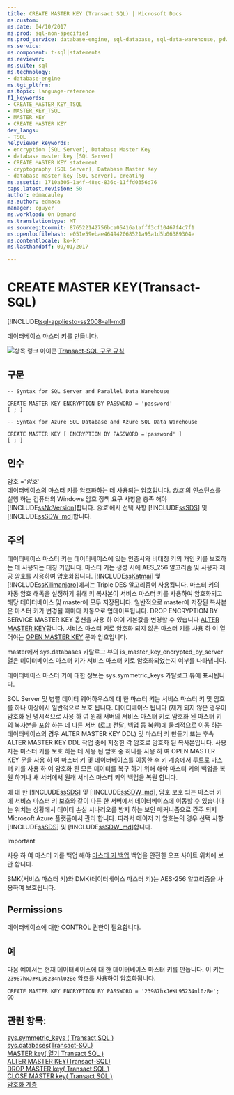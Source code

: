 ```yaml
---
title: CREATE MASTER KEY (Transact SQL) | Microsoft Docs
ms.custom: 
ms.date: 04/10/2017
ms.prod: sql-non-specified
ms.prod_service: database-engine, sql-database, sql-data-warehouse, pdw
ms.service: 
ms.component: t-sql|statements
ms.reviewer: 
ms.suite: sql
ms.technology:
- database-engine
ms.tgt_pltfrm: 
ms.topic: language-reference
f1_keywords:
- CREATE_MASTER_KEY_TSQL
- MASTER_KEY_TSQL
- MASTER KEY
- CREATE MASTER KEY
dev_langs:
- TSQL
helpviewer_keywords:
- encryption [SQL Server], Database Master Key
- database master key [SQL Server]
- CREATE MASTER KEY statement
- cryptography [SQL Server], Database Master Key
- database master key [SQL Server], creating
ms.assetid: 1710a305-1a4f-48ec-836c-11ffd0356d76
caps.latest.revision: 50
author: edmacauley
ms.author: edmaca
manager: cguyer
ms.workload: On Demand
ms.translationtype: MT
ms.sourcegitcommit: 876522142756bca05416a1afff3cf10467f4c7f1
ms.openlocfilehash: e051e59ebae464942068521a95a1d5b06389304e
ms.contentlocale: ko-kr
ms.lasthandoff: 09/01/2017

---
```

# <a name="create-master-key-transact-sql"></a>CREATE MASTER KEY(Transact-SQL)
[!INCLUDE[tsql-appliesto-ss2008-all-md](../../includes/tsql-appliesto-ss2008-all-md.md)]

  데이터베이스 마스터 키를 만듭니다.  
  
 ![항목 링크 아이콘](../../database-engine/configure-windows/media/topic-link.gif "항목 링크 아이콘") [Transact-SQL 구문 규칙](../../t-sql/language-elements/transact-sql-syntax-conventions-transact-sql.md)  
  
## <a name="syntax"></a>구문  
  
```  
-- Syntax for SQL Server and Parallel Data Warehouse  
  
CREATE MASTER KEY ENCRYPTION BY PASSWORD = 'password'  
[ ; ]  
```  
  
```  
-- Syntax for Azure SQL Database and Azure SQL Data Warehouse  
  
CREATE MASTER KEY [ ENCRYPTION BY PASSWORD ='password' ]
[ ; ]  
```  
  
## <a name="arguments"></a>인수  
 암호 ='*암호*'  
 데이터베이스의 마스터 키를 암호화하는 데 사용되는 암호입니다. *암호* 의 인스턴스를 실행 하는 컴퓨터의 Windows 암호 정책 요구 사항을 충족 해야 [!INCLUDE[ssNoVersion](../../includes/ssnoversion-md.md)]합니다. *암호* 에서 선택 사항 [!INCLUDE[ssSDS](../../includes/sssds-md.md)] 및 [!INCLUDE[ssSDW_md](../../includes/sssdw-md.md)]합니다.  
  
## <a name="remarks"></a>주의  
 데이터베이스 마스터 키는 데이터베이스에 있는 인증서와 비대칭 키의 개인 키를 보호하는 데 사용되는 대칭 키입니다. 마스터 키는 생성 시에 AES_256 알고리즘 및 사용자 제공 암호를 사용하여 암호화됩니다. [!INCLUDE[ssKatmai](../../includes/sskatmai-md.md)] 및 [!INCLUDE[ssKilimanjaro](../../includes/sskilimanjaro-md.md)]에서는 Triple DES 알고리즘이 사용됩니다. 마스터 키의 자동 암호 해독을 설정하기 위해 키 복사본이 서비스 마스터 키를 사용하여 암호화되고 해당 데이터베이스 및 master에 모두 저장됩니다. 일반적으로 master에 저장된 복사본은 마스터 키가 변경될 때마다 자동으로 업데이트됩니다. DROP ENCRYPTION BY SERVICE MASTER KEY 옵션을 사용 하 여이 기본값을 변경할 수 있습니다 [ALTER MASTER KEY](../../t-sql/statements/alter-master-key-transact-sql.md)합니다. 서비스 마스터 키로 암호화 되지 않은 마스터 키를 사용 하 여 열어야는 [OPEN MASTER KEY](../../t-sql/statements/open-master-key-transact-sql.md) 문과 암호입니다.  
  
 master에서 sys.databases 카탈로그 뷰의 is_master_key_encrypted_by_server 열은 데이터베이스 마스터 키가 서비스 마스터 키로 암호화되었는지 여부를 나타냅니다.  
  
 데이터베이스 마스터 키에 대한 정보는 sys.symmetric_keys 카탈로그 뷰에 표시됩니다.  

SQL Server 및 병렬 데이터 웨어하우스에 대 한 마스터 키는 서비스 마스터 키 및 암호를 하나 이상에서 일반적으로 보호 됩니다. 데이터베이스 됩니다 (제거 되지 않은 경우이 암호화 된 명시적으로 사용 하 여 원래 서버의 서비스 마스터 키로 암호화 된 마스터 키의 복사본을 포함 하는 데 다른 서버 (로그 전달, 백업 등 복원)에 물리적으로 이동 하는 데이터베이스의 경우 ALTER MASTER KEY DDL) 및 마스터 키 만들기 또는 후속 ALTER MASTER KEY DDL 작업 중에 지정한 각 암호로 암호화 된 복사본입니다. 사용자는 마스터 키를 보호 하는 데 사용 된 암호 중 하나를 사용 하 여 OPEN MASTER KEY 문을 사용 하 여 마스터 키 및 데이터베이스를 이동한 후 키 계층에서 루트로 마스터 키를 사용 하 여 암호화 된 모든 데이터를 복구 하기 위해 해야 마스터 키의 백업을 복원 하거나 새 서버에서 원래 서비스 마스터 키의 백업을 복원 합니다. 

에 대 한 [!INCLUDE[ssSDS](../../includes/sssds-md.md)] 및 [!INCLUDE[ssSDW_md](../../includes/sssdw-md.md)], 암호 보호 되는 마스터 키에 서비스 마스터 키 보호와 같이 다른 한 서버에서 데이터베이스에 이동할 수 있습니다는 위치는 상황에서 데이터 손실 시나리오를 방지 하는 보안 메커니즘으로 간주 되지 Microsoft Azure 플랫폼에서 관리 합니다. 따라서 메이저 키 암호는의 경우 선택 사항 [!INCLUDE[ssSDS](../../includes/sssds-md.md)] 및 [!INCLUDE[ssSDW_md](../../includes/sssdw-md.md)]합니다.
  
> [!IMPORTANT]  
>  사용 하 여 마스터 키를 백업 해야 [마스터 키 백업](../../t-sql/statements/backup-master-key-transact-sql.md) 백업을 안전한 오프 사이트 위치에 보관 합니다.  
  
 SMK(서비스 마스터 키)와 DMK(데이터베이스 마스터 키)는 AES-256 알고리즘을 사용하여 보호됩니다.  
  
## <a name="permissions"></a>Permissions  
 데이터베이스에 대한 CONTROL 권한이 필요합니다.  
  
## <a name="examples"></a>예  
 다음 예에서는 현재 데이터베이스에 대 한 데이터베이스 마스터 키를 만듭니다. 이 키는 `23987hxJ#KL95234nl0zBe` 암호를 사용하여 암호화됩니다.  
  
```  
CREATE MASTER KEY ENCRYPTION BY PASSWORD = '23987hxJ#KL95234nl0zBe';  
GO  
```  

  
## <a name="see-also"></a>관련 항목:  
 [sys.symmetric_keys &#40; Transact SQL &#41;](../../relational-databases/system-catalog-views/sys-symmetric-keys-transact-sql.md)   
 [sys.databases&#40;Transact-SQL&#41;](../../relational-databases/system-catalog-views/sys-databases-transact-sql.md)   
 [MASTER key&#40; 열기 Transact SQL &#41;](../../t-sql/statements/open-master-key-transact-sql.md)   
 [ALTER MASTER KEY&#40;Transact-SQL&#41;](../../t-sql/statements/alter-master-key-transact-sql.md)   
 [DROP MASTER key&#40; Transact SQL &#41;](../../t-sql/statements/drop-master-key-transact-sql.md)   
 [CLOSE MASTER key&#40; Transact SQL &#41;](../../t-sql/statements/close-master-key-transact-sql.md)   
 [암호화 계층](../../relational-databases/security/encryption/encryption-hierarchy.md)  
  
  



